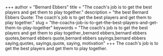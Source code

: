 +++
author = "Bernard Ebbers"
title = "The coach's job is to get the best players and get them to play together."
description = "the best Bernard Ebbers Quote: The coach's job is to get the best players and get them to play together."
slug = "the-coachs-job-is-to-get-the-best-players-and-get-them-to-play-together"
keywords = "The coach's job is to get the best players and get them to play together.,bernard ebbers,bernard ebbers quotes,bernard ebbers quote,bernard ebbers sayings,bernard ebbers saying,quotes, sayings,quote, saying, motivation"
+++
The coach's job is to get the best players and get them to play together.
